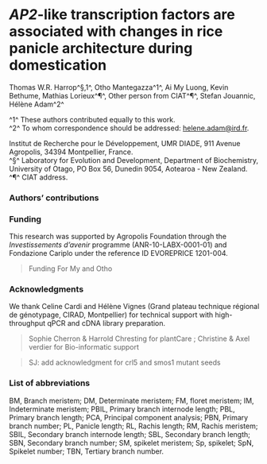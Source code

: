 
# *AP2*-like transcription factors are associated with changes in rice panicle architecture during domestication

Thomas W.R. Harrop^§,1^, Otho Mantegazza^1^, Ai My Luong, Kevin Bethume, Mathias Lorieux^¶^, Other person from CIAT^¶^, Stefan Jouannic, Hélène Adam^2^

^1^ These authors contributed equally to this work.  
^2^ To whom correspondence should be addressed: helene.adam@ird.fr.

Institut de Recherche pour le Développement, UMR DIADE, 911 Avenue Agropolis, 34394 Montpellier, France.  
^§^ Laboratory for Evolution and Development, Department of Biochemistry, University of Otago, PO Box 56, Dunedin 9054, Aotearoa - New Zealand.  
^¶^ CIAT address.

### Authors’ contributions

### Funding

This research was supported by Agropolis Foundation through the *Investissements d’avenir* programme (ANR-10-LABX-0001-01) and Fondazione Cariplo under the reference ID EVOREPRICE 1201-004.

>Funding For My and Otho

### Acknowledgments

We thank Celine Cardi and Hélène Vignes (Grand plateau technique régional de génotypage, CIRAD, Montpellier) for technical support with high-throughput qPCR and cDNA library preparation.

> Sophie Cherron & Harrold Chresting for plantCare ; Christine & Axel verdier for Bio-informatic support

>SJ: add acknowledgment for crl5 and smos1 mutant seeds

### List of abbreviations

BM, Branch meristem;
DM, Determinate meristem; 
FM, floret meristem;
IM, Indeterminate meristem; 
PBIL, Primary branch internode length;
PBL, Primary branch length;
PCA, Principal component analysis;
PBN, Primary branch number;
PL, Panicle length;
RL, Rachis length;
RM, Rachis meristem;
SBIL, Secondary branch internode length;
SBL, Secondary branch length;
SBN, Secondary branch number;
SM, spikelet meristem;
Sp, spikelet;
SpN, Spikelet number;
TBN, Tertiary branch number.
